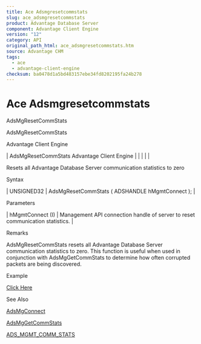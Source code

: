 ```yaml
---
title: Ace Adsmgresetcommstats
slug: ace_adsmgresetcommstats
product: Advantage Database Server
component: Advantage Client Engine
version: "12"
category: API
original_path_html: ace_adsmgresetcommstats.htm
source: Advantage CHM
tags:
  - ace
  - advantage-client-engine
checksum: ba0478d1a5bd483157ebe34fd8202195fa24b278
---
```


# Ace Adsmgresetcommstats

AdsMgResetCommStats

AdsMgResetCommStats

Advantage Client Engine

| AdsMgResetCommStats  Advantage Client Engine |  |  |  |  |

Resets all Advantage Database Server communication statistics to zero

Syntax

| UNSIGNED32 | AdsMgResetCommStats ( ADSHANDLE hMgmtConnect ); |

Parameters

| hMgmtConnect (I) | Management API connection handle of server to reset communication statistics. |

Remarks

AdsMgResetCommStats resets all Advantage Database Server communication statistics to zero. This function is useful when used in conjunction with AdsMgGetCommStats to determine how often corrupted packets are being discovered.

Example

[Click Here](ace_advantage_management_api_examples.md#adsmgresetcommstats_example)

See Also

[AdsMgConnect](ace_adsmgconnect.md)

[AdsMgGetCommStats](ace_adsmggetcommstats.md)

[ADS\_MGMT\_COMM\_STATS](ace_ads_mgmt_comm_stats.md)
